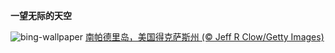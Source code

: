 
**一望无际的天空**

![bing-wallpaper](https://www.bing.com/th?id=OHR.SouthPadre_ZH-CN8788572569_1920x1080.jpg)
[南帕德里岛，美国得克萨斯州 (© Jeff R Clow/Getty Images)](https://www.bing.com/search?q=%E5%BE%97%E5%85%8B%E8%90%A8%E6%96%AF%E5%B7%9E&amp;form=hpcapt&amp;mkt=zh-cn)
  